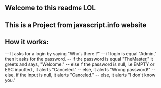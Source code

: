 ## Welcome to this readme LOL

## This is a Project from javascript.info website

## How it works:

-- It asks for a login by saying "Who's there ?"
-- if login is equal "Admin," then it asks for the password.
-- if the password is equal "TheMaster," it greets and says, "Welcome."
-- else if the password is null, i.e EMPTY or ESC inputted , it alerts "Canceled."
-- else, it alerts "Wrong password!"
--else, if the input is null, it alerts "Canceled."
-- else, it alerts "I don't know you."
